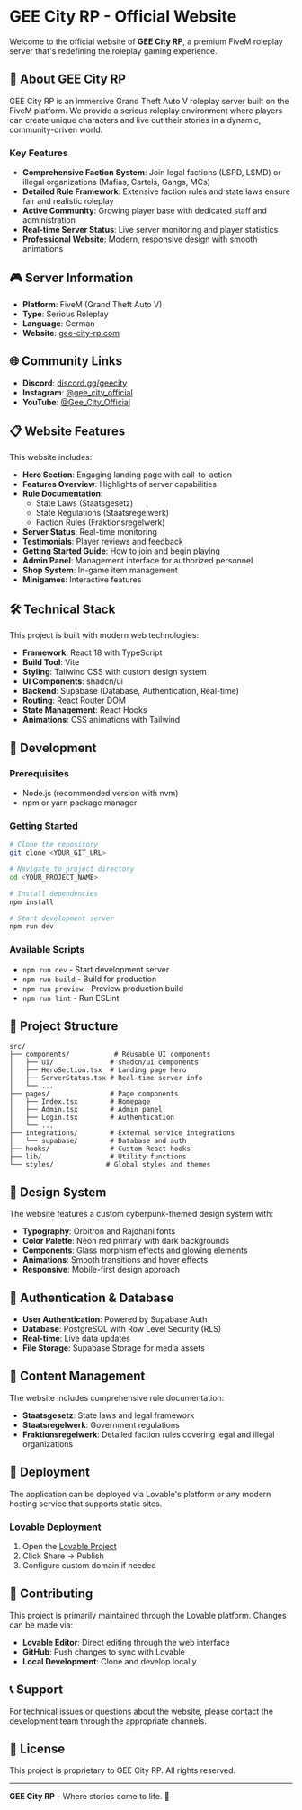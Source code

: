 # GEE City RP - Official Website

Welcome to the official website of **GEE City RP**, a premium FiveM roleplay server that's redefining the roleplay gaming experience.

## 🌟 About GEE City RP

GEE City RP is an immersive Grand Theft Auto V roleplay server built on the FiveM platform. We provide a serious roleplay environment where players can create unique characters and live out their stories in a dynamic, community-driven world.

### Key Features

- **Comprehensive Faction System**: Join legal factions (LSPD, LSMD) or illegal organizations (Mafias, Cartels, Gangs, MCs)
- **Detailed Rule Framework**: Extensive faction rules and state laws ensure fair and realistic roleplay
- **Active Community**: Growing player base with dedicated staff and administration
- **Real-time Server Status**: Live server monitoring and player statistics
- **Professional Website**: Modern, responsive design with smooth animations

## 🎮 Server Information

- **Platform**: FiveM (Grand Theft Auto V)
- **Type**: Serious Roleplay
- **Language**: German
- **Website**: [gee-city-rp.com](https://gee-city-rp.com)

## 🌐 Community Links

- **Discord**: [discord.gg/geecity](https://discord.gg/geecity)
- **Instagram**: [@gee_city_official](https://www.instagram.com/gee_city_official)
- **YouTube**: [@Gee_City_Official](https://www.youtube.com/channel/UCl0hWfBbf_9C9ZAZ-SD5sNw)

## 📋 Website Features

This website includes:

- **Hero Section**: Engaging landing page with call-to-action
- **Features Overview**: Highlights of server capabilities
- **Rule Documentation**: 
  - State Laws (Staatsgesetz)
  - State Regulations (Staatsregelwerk) 
  - Faction Rules (Fraktionsregelwerk)
- **Server Status**: Real-time monitoring
- **Testimonials**: Player reviews and feedback
- **Getting Started Guide**: How to join and begin playing
- **Admin Panel**: Management interface for authorized personnel
- **Shop System**: In-game item management
- **Minigames**: Interactive features

## 🛠️ Technical Stack

This project is built with modern web technologies:

- **Framework**: React 18 with TypeScript
- **Build Tool**: Vite
- **Styling**: Tailwind CSS with custom design system
- **UI Components**: shadcn/ui
- **Backend**: Supabase (Database, Authentication, Real-time)
- **Routing**: React Router DOM
- **State Management**: React Hooks
- **Animations**: CSS animations with Tailwind

## 🚀 Development

### Prerequisites

- Node.js (recommended version with nvm)
- npm or yarn package manager

### Getting Started

```bash
# Clone the repository
git clone <YOUR_GIT_URL>

# Navigate to project directory
cd <YOUR_PROJECT_NAME>

# Install dependencies
npm install

# Start development server
npm run dev
```

### Available Scripts

- `npm run dev` - Start development server
- `npm run build` - Build for production
- `npm run preview` - Preview production build
- `npm run lint` - Run ESLint

## 📁 Project Structure

```
src/
├── components/           # Reusable UI components
│   ├── ui/              # shadcn/ui components
│   ├── HeroSection.tsx  # Landing page hero
│   ├── ServerStatus.tsx # Real-time server info
│   └── ...
├── pages/               # Page components
│   ├── Index.tsx        # Homepage
│   ├── Admin.tsx        # Admin panel
│   ├── Login.tsx        # Authentication
│   └── ...
├── integrations/        # External service integrations
│   └── supabase/        # Database and auth
├── hooks/               # Custom React hooks
├── lib/                 # Utility functions
└── styles/             # Global styles and themes
```

## 🎨 Design System

The website features a custom cyberpunk-themed design system with:

- **Typography**: Orbitron and Rajdhani fonts
- **Color Palette**: Neon red primary with dark backgrounds
- **Components**: Glass morphism effects and glowing elements
- **Animations**: Smooth transitions and hover effects
- **Responsive**: Mobile-first design approach

## 🔐 Authentication & Database

- **User Authentication**: Powered by Supabase Auth
- **Database**: PostgreSQL with Row Level Security (RLS)
- **Real-time**: Live data updates
- **File Storage**: Supabase Storage for media assets

## 📝 Content Management

The website includes comprehensive rule documentation:

- **Staatsgesetz**: State laws and legal framework
- **Staatsregelwerk**: Government regulations  
- **Fraktionsregelwerk**: Detailed faction rules covering legal and illegal organizations

## 🚀 Deployment

The application can be deployed via Lovable's platform or any modern hosting service that supports static sites.

### Lovable Deployment

1. Open the [Lovable Project](https://lovable.dev/projects/d9ef69a1-96a4-4c54-9fb4-68abdc447561)
2. Click Share → Publish
3. Configure custom domain if needed

## 🤝 Contributing

This project is primarily maintained through the Lovable platform. Changes can be made via:

- **Lovable Editor**: Direct editing through the web interface
- **GitHub**: Push changes to sync with Lovable
- **Local Development**: Clone and develop locally

## 📞 Support

For technical issues or questions about the website, please contact the development team through the appropriate channels.

## 📄 License

This project is proprietary to GEE City RP. All rights reserved.

---

**GEE City RP** - Where stories come to life. 🌆
